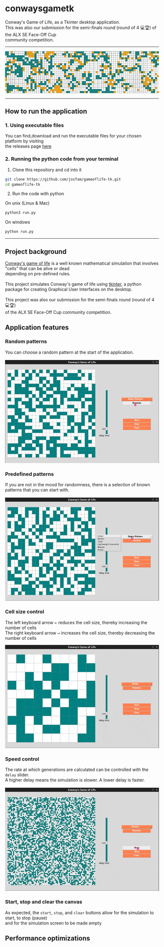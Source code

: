 # conwaysgametk

Conway's Game of Life, as a Tkinter desktop application.
\
This was also our submission for the semi-finals round (round of 4 💻🏆) of the ALX SE Face-Off Cup
\
community competition.

---

![Image showing Conway's game of life cells dying and coming alive](./demo/conway-loop.gif)

---

## How to run the application

### 1. Using executable files

You can find,download and run the executable files for your chosen platform by visiting
\
the releases page [here](https://github.com/josfam/gameoflife-tk/releases/tag/v.1.0.0)

### 2. Running the python code from your terminal

1. Clone this repository and cd into it

```sh
git clone https://github.com/josfam/gameoflife-tk.git
cd gameoflife-tk
```

2. Run the code with python

On unix (Linux & Mac)

```sh
python3 run.py
```

On windows

```sh
python run.py
```

---

## Project background

[Conway's game of life](https://en.wikipedia.org/wiki/Conway's_Game_of_Life) is a well known mathematical simulation that involves "cells" that can be alive or dead
\
depending on pre-defined rules.
\
\
This project simulates Conway's game of life using [tkinter](https://docs.python.org/3/library/tkinter.html), a python package for creating Graphical User Interfaces on the desktop.
\
\
This project was also our submission for the semi-finals round (round of 4 💻🏆)
\
of the ALX SE Face-Off Cup community competition.

## Application features

### Random patterns

You can choose a random pattern at the start of the application.
\
\
![Demo for selecting a random starting pattern](./demo/conway-pattern-control-random.gif)

### Predefined patterns

If you are not in the mood for randomness, there is a selection of known patterns that you can start with.
\
\
![Demo for selecting from predefined patterns](./demo/conway-pattern-control-known.gif)

### Cell size control

The left keyboard arrow <kbd>←</kbd> reduces the cell size, thereby increasing the number of cells
\
The right keyboard arrow <kbd>→</kbd> increases the cell size, thereby decreasing the number of cells

![Demo for changing the size of cells with left and right keyboard arrows](./demo/conway-cell-size-control.gif)

### Speed control

The rate at which generations are calculated can be controlled with the `delay` slider.
\
A higher delay means the simulation is slower. A lower delay is faster.
\
\
![Demo for changing the speed of the simulation](./demo/conway-cell-speed-control.gif)

### Start, stop and clear the canvas

As expected, the `start`, `stop`, and `clear` buttons allow for the simulation to start, to stop (pause)
\
and for the simulation screen to be made empty

## Performance optimizations
